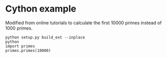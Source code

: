 # Cython example

Modified from online tutorials to calculate the first 10000 primes instead of 1000 primes.

    python setup.py build_ext --inplace
    python
    import primes
    primes.primes(10000)


